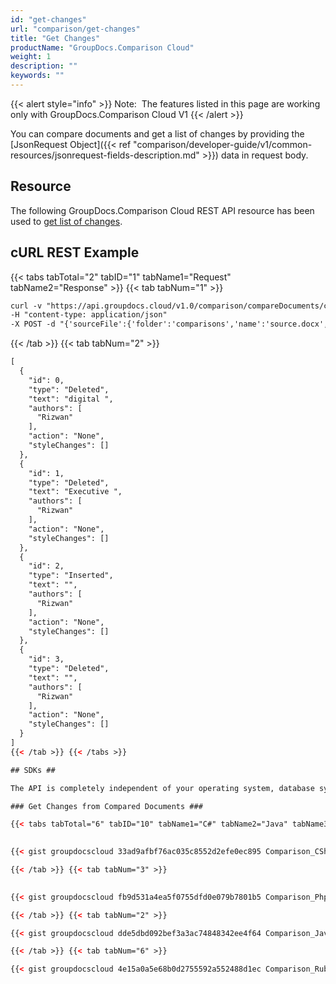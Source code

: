 ```yaml
---
id: "get-changes"
url: "comparison/get-changes"
title: "Get Changes"
productName: "GroupDocs.Comparison Cloud"
weight: 1
description: ""
keywords: ""
---
```


{{< alert style="info" >}}
Note:  The features listed in this page are working only with GroupDocs.Comparison Cloud V1
{{< /alert >}}

You can compare documents and get a list of changes by providing the [JsonRequest Object]({{< ref "comparison/developer-guide/v1/common-resources/jsonrequest-fields-description.md" >}}) data in request body.

## Resource ##

The following GroupDocs.Comparison Cloud REST API resource has been used to [get list of changes](https://apireference.groupdocs.cloud/comparison/#!/Changes/PostChanges).

## cURL REST Example ##

{{< tabs tabTotal="2" tabID="1" tabName1="Request" tabName2="Response" >}} {{< tab tabNum="1" >}}

```html
curl -v "https://api.groupdocs.cloud/v1.0/comparison/compareDocuments/changes?appsid#XXXX&#x26;signature#XXX-XX"
-H "content-type: application/json"
-X POST -d "{'sourceFile':{'folder':'comparisons','name':'source.docx','password':''},'targetFiles':[{'folder':'comparisons','name':'target.docx','password':''}],'settings ':{'generateSummaryPage':true,'showDeletedContent':true,'styleChangeDetection':true,'insertedItemsStyle':{'color':'Blue','beginSeparatorString':'','endSeparatorString':'','bold':false,'italic':false,'strikeThrough':false},'deletedItemsStyle':{'color':'Red','beginSeparatorString':'','endSeparatorString':'','bold':false,'italic':false,'strikeThrough':false},'styleChangedItemsStyle':{'color':'Green','beginSeparatorString':'','endSeparatorString':'','bold':false,'italic':false,'strikeThrough':false},'wordsSeparatorChars':[],'detailLevel':'Low','useFramesForDelInsElements':false,'calculateComponentCoordinates':false,'markDeletedInsertedContentDeep':false},'changes':[{'id':0,'action':'Reject'},{'id':1,'action':'Reject'}]}"
```

{{< /tab >}} {{< tab tabNum="2" >}}

```html
[
  {
    "id": 0,
    "type": "Deleted",
    "text": "digital ",
    "authors": [
      "Rizwan"
    ],
    "action": "None",
    "styleChanges": []
  },
  {
    "id": 1,
    "type": "Deleted",
    "text": "Executive ",
    "authors": [
      "Rizwan"
    ],
    "action": "None",
    "styleChanges": []
  },
  {
    "id": 2,
    "type": "Inserted",
    "text": "",
    "authors": [
      "Rizwan"
    ],
    "action": "None",
    "styleChanges": []
  },
  {
    "id": 3,
    "type": "Deleted",
    "text": "",
    "authors": [
      "Rizwan"
    ],
    "action": "None",
    "styleChanges": []
  }
]
{{< /tab >}} {{< /tabs >}}

## SDKs ##

The API is completely independent of your operating system, database system or development language. We provide and support API SDKs in many development languages in order to make it even easier to integrate. You can see our available SDKs list [here](https://github.com/groupdocs-comparison-cloud).

### Get Changes from Compared Documents ###

{{< tabs tabTotal="6" tabID="10" tabName1="C#" tabName2="Java" tabName3="PHP" tabName4="Node.js" tabName5="Python" tabName6="Ruby" >}} {{< tab tabNum="1" >}}

 
{{< gist groupdocscloud 33ad9afbf76ac035c8552d2efe0ec895 Comparison_CSharp_Get_Changes.cs >}}

{{< /tab >}} {{< tab tabNum="3" >}}

 
{{< gist groupdocscloud fb9d531a4ea5f0755dfd0e079b7801b5 Comparison_Php_Get_Changes.php >}}

{{< /tab >}} {{< tab tabNum="2" >}}

{{< gist groupdocscloud dde5dbd092bef3a3ac74848342ee4f64 Comparison_Java_Get_Changes.java >}}

{{< /tab >}} {{< tab tabNum="6" >}}

{{< gist groupdocscloud 4e15a0a5e68b0d2755592a552488d1ec Comparison_Ruby_get_changes.rb >}}

